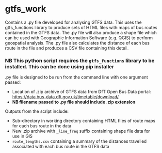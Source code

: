 # gtfs_work

Contains a .py file developed for analysing GTFS data. This uses the gtfs_functions library to produce sets of HTML files with maps of bus routes contained in the GTFS data.
The .py file will also produce a shape file which can be used with Geographic Information Software (e.g. QGIS) to perform geospatial analysis.
The .py file also calculates the distance of each bus route in the file and produces a CSV file containing this detail.

### NB This python script requires the `gtfs_functions` library to be installed. This can be done using pip installer

.py file is designed to be run from the command line with one argument passed:
* Location of .zip archive of GTFS data from DfT Open Bus Data portal: https://data.bus-data.dft.gov.uk/timetable/download/
* **NB filename passed to .py file should include .zip extension**

Outputs from the script include:
* Sub-directory in working directory containing HTML files of route maps for each bus route in the data
* New .zip archive with `_line_freq` suffix containing shape file data for use in GIS
* `route_lengths.csv` containing a summary of the distances travelled associated with each bus route in the GTFS data
